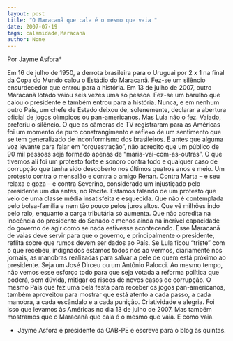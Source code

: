 ```yaml
---
layout: post
title: "O Maracanã que cala é o mesmo que vaia "
date: 2007-07-19
tags: calamidade,Maracanã
author: None
---
```

Por Jayme Asfora* 

Em 16 de julho de 1950, a derrota brasileira para o Uruguai por 2 x 1 na final da Copa do Mundo calou o Est&aacute;dio do Maracan&atilde;. Fez-se um sil&ecirc;ncio ensurdecedor que entrou para a hist&oacute;ria. Em 13 de julho de 2007, outro Maracan&atilde; lotado vaiou seis vezes uma s&oacute; pessoa. Fez-se um barulho que calou o presidente e tamb&eacute;m entrou para a hist&oacute;ria. 
Nunca, e em nenhum outro Pa&iacute;s, um chefe de Estado deixou de, solenemente, declarar a abertura oficial de jogos ol&iacute;mpicos ou pan-americanos. Mas Lula n&atilde;o o fez. Vaiado, preferiu o sil&ecirc;ncio. 
O que as c&acirc;meras de TV registraram para as Am&eacute;ricas foi um momento de puro constrangimento e reflexo de um sentimento que se tem generalizado de inconformismo dos brasileiros. E antes que alguma voz levante para falar em &ldquo;orquestra&ccedil;&atilde;o&rdquo;, n&atilde;o acredito que um p&uacute;blico de 90 mil pessoas seja formado apenas de &ldquo;maria-vai-com-as-outras&rdquo;. 
O que tivemos ali foi um protesto forte e sonoro contra todo e qualquer caso de corrup&ccedil;&atilde;o que tenha sido descoberto nos &uacute;ltimos quatros anos e meio. Um protesto contra o mensal&atilde;o e contra o amigo Renan. Contra Marta &ndash; e seu relaxa e goza &ndash; e contra Severino, considerado um injusti&ccedil;ado pelo presidente um dia antes, no Recife.
Estamos falando de um protesto que veio de uma classe m&eacute;dia insatisfeita e esquecida. Que n&atilde;o &eacute; contemplada pelo bolsa-fam&iacute;lia e nem t&atilde;o pouco pelos juros altos. Que v&ecirc; milh&otilde;es indo pelo ralo, enquanto a carga tribut&aacute;ria s&oacute; aumenta. Que n&atilde;o acredita na inoc&ecirc;ncia do presidente do Senado e menos ainda na incr&iacute;vel capacidade do governo de agir como se nada estivesse acontecendo. Esse Maracan&atilde; de vaias deve servir para que o governo, e principalmente o presidente, reflita sobre que rumos devem ser dados ao Pa&iacute;s. 
Se Lula ficou &ldquo;triste&rdquo; com o que recebeu, indignados estamos todos n&oacute;s ao vermos, diariamente nos jornais, as manobras realizadas para salvar a pele de quem est&aacute; pr&oacute;ximo ao presidente. Seja um Jos&eacute; Dirceu ou um Ant&ocirc;nio Palocci. Ao mesmo tempo, n&atilde;o vemos esse esfor&ccedil;o todo para que seja votada a reforma pol&iacute;tica que poder&aacute;, sem d&uacute;vida, mitigar os riscos de novos casos de corrup&ccedil;&atilde;o. 
O mesmo Pa&iacute;s que fez uma bela festa para receber os jogos pan-americanos, tamb&eacute;m aproveitou para mostrar que est&aacute; atento a cada passo, a cada manobra, a cada esc&acirc;ndalo e a cada puni&ccedil;&atilde;o. Criatividade e alegria. Foi isso que levamos &agrave;s Am&eacute;ricas no dia 13 de julho de 2007. Mas tamb&eacute;m mostramos que o Maracan&atilde; que cala &eacute; o mesmo que vaia. E como vaia. 

* Jayme Asfora &eacute; presidente da OAB-PE e escreve para o blog &agrave;s quintas. 
